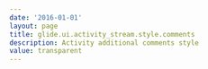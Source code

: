 ```yaml
---
date: '2016-01-01'
layout: page
title: glide.ui.activity_stream.style.comments
description: Activity additional comments style
value: transparent
---
```


